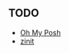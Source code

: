 ## TODO

- [Oh My Posh](https://ohmyposh.dev/)
- [zinit](https://github.com/zdharma-continuum/zinit)
